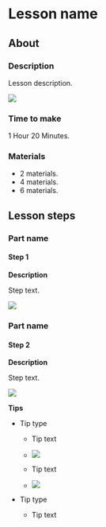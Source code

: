 # Lesson name

## About

### Description

Lesson description.

![](assets/course/lesson1/image.png)

### Time to make

1 Hour 20 Minutes.

### Materials

- 2 materials.
- 4 materials.
- 6 materials.

## Lesson steps

### Part name

#### Step 1

**Description**

Step text.

![](assets/course/lesson1/steps/step1/image.png)

### Part name

#### Step 2

**Description**

Step text.

![](assets/course/lesson1/steps/step2/image.png)

**Tips**

- Tip type

  - Tip text
  - ![](assets/course/lesson1/steps/step2/tips/tip1/image1.png)

  - Tip text
  - ![](assets/course/lesson1/steps/step2/tips/tip1/image2.png)

- Tip type
  - Tip text
 



